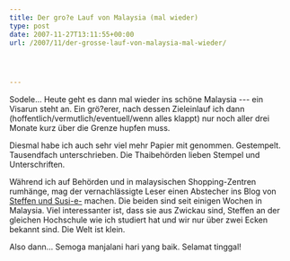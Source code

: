 ```yaml
---
title: Der gro?e Lauf von Malaysia (mal wieder)
type: post
date: 2007-11-27T13:11:55+00:00
url: /2007/11/der-grosse-lauf-von-malaysia-mal-wieder/




---
```

Sodele... Heute geht es dann mal wieder ins schöne Malaysia --- ein Visarun steht an. Ein grö?erer, nach dessen Zieleinlauf ich dann (hoffentlich/vermutlich/eventuell/wenn alles klappt) nur noch aller drei Monate kurz über die Grenze hupfen muss.

Diesmal habe ich auch sehr viel mehr Papier mit genommen. Gestempelt. Tausendfach unterschrieben. Die Thaibehörden lieben Stempel und Unterschriften.

Während ich auf Behörden und in malaysischen Shopping-Zentren rumhänge, mag der vernachlässigte Leser einen Abstecher ins Blog von [Steffen und Susi-e-][1] machen. Die beiden sind seit einigen Wochen in Malaysia. Viel interessanter ist, dass sie aus Zwickau sind, Steffen an der gleichen Hochschule wie ich studiert hat und wir nur über zwei Ecken bekannt sind. Die Welt ist klein.

Also dann... Semoga manjalani hari yang baik. Selamat tinggal!

 [1]: http://www.steffen-susi.blogspot.com/
